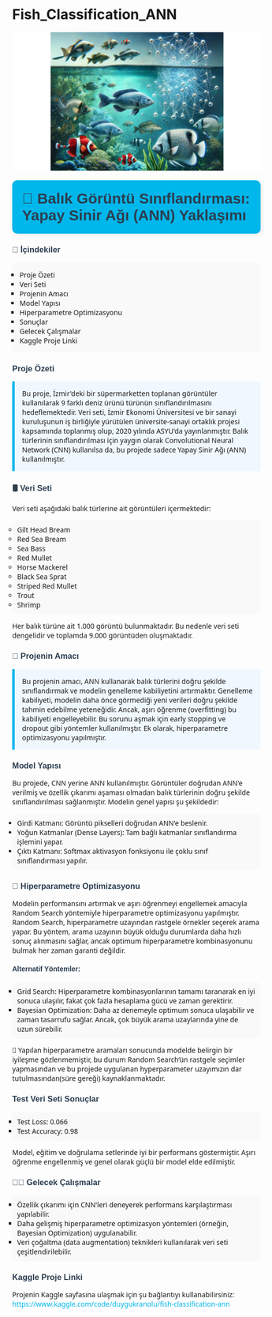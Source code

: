 # Fish_Classification_ANN

![](fish_image.png)

<div class="alert alert-block" style="background-color: #00b7eb; padding: 20px; border-radius: 10px; box-shadow: 2px 2px 8px rgba(0,0,0,0.1);">
  <span style="color:#2c3e50; font-weight: bold; font-size: 30px; font-family: Arial, sans-serif;">🎣 Balık Görüntü Sınıflandırması: Yapay Sinir Ağı (ANN) Yaklaşımı</span>
</div>

<h3 style="color: #2c3e50; font-family: Verdana, sans-serif;">📑 İçindekiler</h3>
<ul style="background-color: #f9f9f9; padding: 15px; border-radius: 10px; font-family: 'Segoe UI', sans-serif; list-style-type: square;">
  <li>Proje Özeti</li>
  <li>Veri Seti</li>
  <li>Projenin Amacı</li>
  <li>Model Yapısı</li>
  <li>Hiperparametre Optimizasyonu</li>
  <li>Sonuçlar</li>
  <li>Gelecek Çalışmalar</li>
  <li>Kaggle Proje Linki</li>
</ul>

<h3 style="color: #2c3e50; font-family: Verdana, sans-serif;">Proje Özeti</h3>
<p style="background-color: #f0f8ff; padding: 15px; border-left: 5px solid #00b7eb; font-family: 'Segoe UI', sans-serif;">
Bu proje, İzmir'deki bir süpermarketten toplanan görüntüler kullanılarak 9 farklı deniz ürünü türünün sınıflandırılmasını hedeflemektedir. Veri seti, İzmir Ekonomi Üniversitesi ve bir sanayi kuruluşunun iş birliğiyle yürütülen üniversite-sanayi ortaklık projesi kapsamında toplanmış olup, 2020 yılında ASYU'da yayınlanmıştır. Balık türlerinin sınıflandırılması için yaygın olarak Convolutional Neural Network (CNN) kullanılsa da, bu projede sadece Yapay Sinir Ağı (ANN) kullanılmıştır.
</p>

<h3 style="color: #2c3e50; font-family: Verdana, sans-serif;">🛢️ Veri Seti  </h3>
<p style="font-family: 'Segoe UI', sans-serif;">Veri seti aşağıdaki balık türlerine ait görüntüleri içermektedir:</p>
<ul style="background-color: #f9f9f9; padding: 10px; border-radius: 10px; font-family: 'Segoe UI', sans-serif; list-style-type: circle;">
  <li>Gilt Head Bream</li>
  <li>Red Sea Bream</li>
  <li>Sea Bass</li>
  <li>Red Mullet</li>
  <li>Horse Mackerel</li>
  <li>Black Sea Sprat</li>
  <li>Striped Red Mullet</li>
  <li>Trout</li>
  <li>Shrimp</li>
</ul>
<p style="font-family: 'Segoe UI', sans-serif;">Her balık türüne ait 1.000 görüntü bulunmaktadır. Bu nedenle veri seti dengelidir ve toplamda 9.000 görüntüden oluşmaktadır.</p>

<h3 style="color: #2c3e50; font-family: Verdana, sans-serif;">🎯 Projenin Amacı</h3>
<p style="background-color: #f0f8ff; padding: 15px; border-left: 5px solid #00b7eb; font-family: 'Segoe UI', sans-serif;">
Bu projenin amacı, ANN kullanarak balık türlerini doğru şekilde sınıflandırmak ve modelin genelleme kabiliyetini artırmaktır. Genelleme kabiliyeti, modelin daha önce görmediği yeni verileri doğru şekilde tahmin edebilme yeteneğidir. Ancak, aşırı öğrenme (overfitting) bu kabiliyeti engelleyebilir. Bu sorunu aşmak için early stopping ve dropout gibi yöntemler kullanılmıştır. Ek olarak, hiperparametre optimizasyonu yapılmıştır.
</p>

<h3 style="color: #2c3e50; font-family: Verdana, sans-serif;">Model Yapısı</h3>
<p style="font-family: 'Segoe UI', sans-serif;">Bu projede, CNN yerine ANN kullanılmıştır. Görüntüler doğrudan ANN'e verilmiş ve özellik çıkarımı aşaması olmadan balık türlerinin doğru şekilde sınıflandırılması sağlanmıştır. Modelin genel yapısı şu şekildedir:</p>
<ul style="background-color: #f9f9f9; padding: 10px; border-radius: 10px; font-family: 'Segoe UI', sans-serif; list-style-type: disc;">
  <li>Girdi Katmanı: Görüntü pikselleri doğrudan ANN'e beslenir.</li>
  <li>Yoğun Katmanlar (Dense Layers): Tam bağlı katmanlar sınıflandırma işlemini yapar.</li>
  <li>Çıktı Katmanı: Softmax aktivasyon fonksiyonu ile çoklu sınıf sınıflandırması yapılır.</li>
</ul>

<h3 style="color: #2c3e50; font-family: Verdana, sans-serif;">🚀 Hiperparametre Optimizasyonu</h3>
<p style="font-family: 'Segoe UI', sans-serif;">Modelin performansını artırmak ve aşırı öğrenmeyi engellemek amacıyla Random Search yöntemiyle hiperparametre optimizasyonu yapılmıştır. Random Search, hiperparametre uzayından rastgele örnekler seçerek arama yapar. Bu yöntem, arama uzayının büyük olduğu durumlarda daha hızlı sonuç alınmasını sağlar, ancak optimum hiperparametre kombinasyonunu bulmak her zaman garanti değildir.</p>

<h4 style="color: #2c3e50; font-family: Verdana, sans-serif;">Alternatif Yöntemler:</h4>
<ul style="background-color: #f9f9f9; padding: 10px; border-radius: 10px; font-family: 'Segoe UI', sans-serif; list-style-type: square;">
  <li>Grid Search: Hiperparametre kombinasyonlarının tamamı taranarak en iyi sonuca ulaşılır, fakat çok fazla hesaplama gücü ve zaman gerektirir.</li>
  <li>Bayesian Optimization: Daha az denemeyle optimum sonuca ulaşabilir ve zaman tasarrufu sağlar. Ancak, çok büyük arama uzaylarında yine de uzun sürebilir.</li>
</ul>
<p style="font-family: 'Segoe UI', sans-serif;">📌 Yapılan hiperparametre aramaları sonucunda modelde belirgin bir iyileşme gözlenmemiştir, bu durum Random Search’ün rastgele seçimler yapmasından ve bu projede uygulanan hyperparameter uzayımızın dar tutulmasından(süre gereği) kaynaklanmaktadır.</p>

<h3 style="color: #2c3e50; font-family: Verdana, sans-serif;">Test Veri Seti Sonuçlar</h3>
<ul style="background-color: #f9f9f9; padding: 10px; border-radius: 10px; font-family: 'Segoe UI', sans-serif; list-style-type: square;">
  <li>Test Loss: 0.066 </li>
  <li>Test Accuracy: 0.98 </li>
</ul>
<p style="font-family: 'Segoe UI', sans-serif;">Model, eğitim ve doğrulama setlerinde iyi bir performans göstermiştir. Aşırı öğrenme engellenmiş ve genel olarak güçlü bir model elde edilmiştir.</p>

<h3 style="color: #2c3e50; font-family: Verdana, sans-serif;">👩‍💻 Gelecek Çalışmalar </h3>
<ul style="background-color: #f9f9f9; padding: 10px; border-radius: 10px; font-family: 'Segoe UI', sans-serif; list-style-type: square;">
  <li>Özellik çıkarımı için CNN'leri deneyerek performans karşılaştırması yapılabilir.</li>
  <li>Daha gelişmiş hiperparametre optimizasyon yöntemleri (örneğin, Bayesian Optimization) uygulanabilir.</li>
  <li>Veri çoğaltma (data augmentation) teknikleri kullanılarak veri seti çeşitlendirilebilir.</li>
</ul>

<h3 style="color: #2c3e50; font-family: Verdana, sans-serif;">Kaggle Proje Linki</h3>
<p style="font-family: 'Segoe UI', sans-serif;">Projenin Kaggle sayfasına ulaşmak için şu bağlantıyı kullanabilirsiniz: <a href="https://www.kaggle.com/code/duygukranolu/fish-classification-ann" style="color: #00b7eb; text-decoration: none;"> https://www.kaggle.com/code/duygukranolu/fish-classification-ann </a></p>
